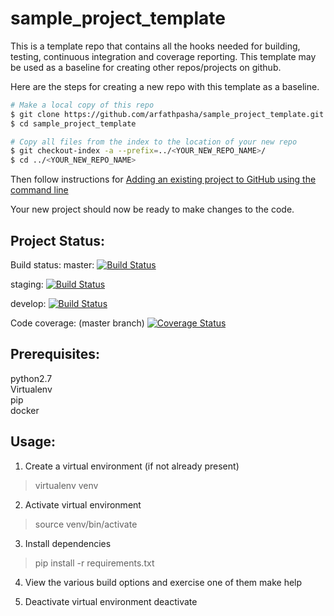 # sample_project_template

This is a template repo that contains all the hooks needed for building, testing, continuous integration and coverage reporting. This template may be used as a baseline for creating other repos/projects on github. 

Here are the steps for creating a new repo with this template as a baseline. 
```bash
# Make a local copy of this repo
$ git clone https://github.com/arfathpasha/sample_project_template.git 
$ cd sample_project_template

# Copy all files from the index to the location of your new repo 
$ git checkout-index -a --prefix=../<YOUR_NEW_REPO_NAME>/
$ cd ../<YOUR_NEW_REPO_NAME>
```

Then follow instructions for [Adding an existing project to GitHub using the command line](https://help.github.com/articles/adding-an-existing-project-to-github-using-the-command-line/) 

Your new project should now be ready to make changes to the code. 

Project Status:
--------------

Build status:
master:  [![Build Status](https://travis-ci.org/arfathpasha/sample_project_template.svg?branch=master)](https://travis-ci.org/arfathpasha/sample_project_template)

staging: [![Build Status](https://travis-ci.org/arfathpasha/sample_project_template.svg?branch=staging)](https://travis-ci.org/arfathpasha/sample_project_template)

develop: [![Build Status](https://travis-ci.org/arfathpasha/sample_project_template.svg?branch=develop)](https://travis-ci.org/arfathpasha/sample_project_template)

Code coverage: (master branch)
[![Coverage Status](https://coveralls.io/repos/github/arfathpasha/sample_project_template/badge.svg?branch=master&cacheBuster=1)](https://coveralls.io/github/arfathpasha/sample_project_template?branch=master)

Prerequisites:
--------------
python2.7 <br>
Virtualenv <br>
pip <br>
docker <br>

Usage:
------
1. Create a virtual environment (if not already present)
> virtualenv venv

2. Activate virtual environment
> source venv/bin/activate

3. Install dependencies
> pip install -r requirements.txt

4. View the various build options and exercise one of them
make help

5. Deactivate virtual environment
deactivate
